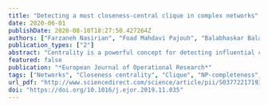```yaml
---
title: "Detecting a most closeness-central clique in complex networks"
date: 2020-06-01
publishDate: 2020-08-10T18:27:50.427264Z
authors: ["Farzaneh Nasirian", "Foad Mahdavi Pajouh", "Balabhaskar Balasundaram"]
publication_types: ["2"]
abstract: "Centrality is a powerful concept for detecting influential components of a network applicable to various areas such as analysis of social, collaboration, and biological networks. In this study, we employ one of the well-known centrality measures, closeness centrality, to detect a group of pairwise connected members (a highly connected community known as a clique) with the highest accessibility to the entire network. To measure the accessibility of a clique, we use two metrics, the maximum distance and the total distance to the clique from other members of the network. Hence, we are dealing with two variants of the most central clique problem referred to as maximum-distance-closeness-central clique and total-distance-closeness-central clique problems. We study the computational complexity of these two problems and prove that their decision versions are NP-complete. We also propose new mixed 0--1 integer programming formulations and the first combinatorial branch-and-bound algorithms to solve these problems exactly. We show that our algorithmic approaches offer at least 83-fold speed-up on over 96% of benchmark instances in comparison to existing approaches."
featured: false
publication: "*European Journal of Operational Research*"
tags: ["Networks", "Closeness centrality", "Clique", "NP-completeness", "Exact algorithms"]
url_pdf: "http://www.sciencedirect.com/science/article/pii/S0377221719309464"
doi: "https://doi.org/10.1016/j.ejor.2019.11.035"
---
```


